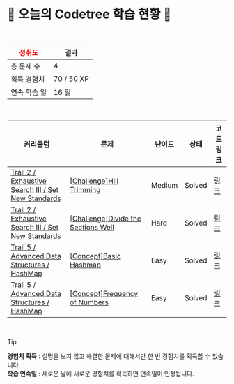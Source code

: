 # 🌲 오늘의 Codetree 학습 현황 🌲

<br />

| <span style="color:red;display:block;text-align:center;"> **성취도**</span> | 결과 |
|---|---|
| 총 문제 수 | 4 |
| 획득 경험치 | 70 / 50 XP |
| 연속 학습 일 | 16 일 |

<br />

|커리큘럼|문제|난이도|상태|코드 링크|
|---|---|---|---|---|
|[Trail 2 / Exhaustive Search III / Set New Standards](https://www.codetree.ai/trail-info/novice-mid/)|[[Challenge]Hill Trimming](https://www.codetree.ai/trails/complete/curated-cards/challenge-hill-cutting/)|Medium|Solved|[링크](https://github.com/jxnyxng/codeTree/blob/main/251026/%EC%96%B8%EB%8D%95%20%EA%B9%8E%EA%B8%B0/hill-cutting.py)|
|[Trail 2 / Exhaustive Search III / Set New Standards](https://www.codetree.ai/trail-info/novice-mid/)|[[Challenge]Divide the Sections Well](https://www.codetree.ai/trails/complete/curated-cards/challenge-divide-sections-well/)|Hard|Solved|[링크](https://github.com/jxnyxng/codeTree/blob/main/251026/%EA%B5%AC%EA%B0%84%20%EC%9E%98%20%EB%82%98%EB%88%84%EA%B8%B0/divide-sections-well.py)|
|[Trail 5 / Advanced Data Structures / HashMap](https://www.codetree.ai/trail-info/intermediate-mid/)|[[Concept]Basic Hashmap](https://www.codetree.ai/trails/complete/curated-cards/intro-hashmap-basic/)|Easy|Solved|[링크](https://github.com/jxnyxng/codeTree/blob/main/251026/hashmap%20%EA%B8%B0%EB%B3%B8/hashmap-basic.py)|
|[Trail 5 / Advanced Data Structures / HashMap](https://www.codetree.ai/trail-info/intermediate-mid/)|[[Concept]Frequency of Numbers](https://www.codetree.ai/trails/complete/curated-cards/intro-number-frequency/)|Easy|Solved|[링크](https://github.com/jxnyxng/codeTree/blob/main/251026/%EC%88%98%20%EB%93%B1%EC%9E%A5%20%ED%9A%9F%EC%88%98/number-frequency.py)|


<br />

> [!TIP]
> **경험치 획득** : 설명을 보지 않고 해결한 문제에 대해서만 한 번 경험치를 획득할 수 있습니다.  
> **학습 연속일** : 새로운 날에 새로운 경험치를 획득하면 연속일이 인정됩니다.

